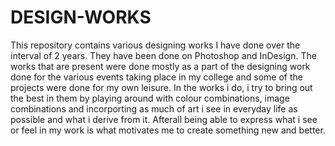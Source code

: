 # DESIGN-WORKS
This repository contains various designing works I have done over the interval of 2 years. They have been done on Photoshop and InDesign.
The works that are present were done mostly as a part of the designing work done for the various events taking place in my college and some of the projects were done for my own leisure. In the works i do, i try to bring out the best in them by playing around with colour combinations, image combinations and incorporting as much of art i see in everyday life as possible and what i derive from it.
Afterall being able to express what i see or feel in my work is what motivates me to create something new and better.
